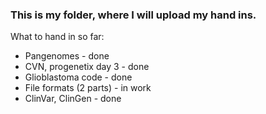 ### This is my folder, where I will upload my hand ins.

What to hand in so far:
- Pangenomes - done
- CVN, progenetix day 3 - done
- Glioblastoma code - done
- File formats (2 parts) - in work
- ClinVar, ClinGen - done
